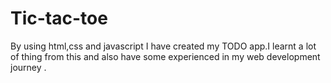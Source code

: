 # Tic-tac-toe
By using html,css and javascript I have created my TODO app.I learnt a lot of thing from this and also have some experienced in my web development journey .
